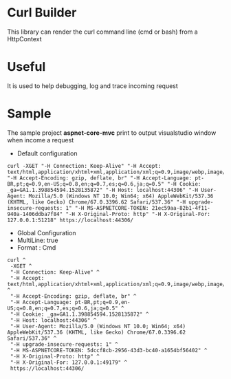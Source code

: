 # Curl Builder

This library can render the curl command line (cmd or bash) from a HttpContext

# Useful
It is used to help debugging, log and trace incoming request

# Sample
The sample project **aspnet-core-mvc** print to output visualstudio window when income a request

* Default configuration
```
curl -XGET "-H Connection: Keep-Alive" "-H Accept: text/html,application/xhtml+xml,application/xml;q=0.9,image/webp,image/apng,*/*;q=0.8" "-H Accept-Encoding: gzip, deflate, br" "-H Accept-Language: pt-BR,pt;q=0.9,en-US;q=0.8,en;q=0.7,es;q=0.6,ja;q=0.5" "-H Cookie: _ga=GA1.1.398854594.1528135872" "-H Host: localhost:44306" "-H User-Agent: Mozilla/5.0 (Windows NT 10.0; Win64; x64) AppleWebKit/537.36 (KHTML, like Gecko) Chrome/67.0.3396.62 Safari/537.36" "-H upgrade-insecure-requests: 1" "-H MS-ASPNETCORE-TOKEN: 21ec59aa-82b1-4f11-940a-1406ddba7f84" "-H X-Original-Proto: http" "-H X-Original-For: 127.0.0.1:51218" https://localhost:44306/
```

* Global Configuration
* MultiLine: true
* Format : Cmd

```
curl ^
 -XGET ^
 "-H Connection: Keep-Alive" ^
 "-H Accept: text/html,application/xhtml+xml,application/xml;q=0.9,image/webp,image/apng,*/*;q=0.8" ^
 "-H Accept-Encoding: gzip, deflate, br" ^
 "-H Accept-Language: pt-BR,pt;q=0.9,en-US;q=0.8,en;q=0.7,es;q=0.6,ja;q=0.5" ^
 "-H Cookie: _ga=GA1.1.398854594.1528135872" ^
 "-H Host: localhost:44306" ^
 "-H User-Agent: Mozilla/5.0 (Windows NT 10.0; Win64; x64) AppleWebKit/537.36 (KHTML, like Gecko) Chrome/67.0.3396.62 Safari/537.36" ^
 "-H upgrade-insecure-requests: 1" ^
 "-H MS-ASPNETCORE-TOKEN: 5dccf8cb-2956-43d3-bc40-a1654bf56402" ^
 "-H X-Original-Proto: http" ^
 "-H X-Original-For: 127.0.0.1:49179" ^
 https://localhost:44306/
 ```